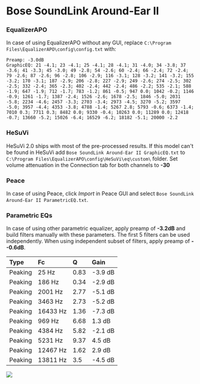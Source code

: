 # Bose SoundLink Around-Ear II

### EqualizerAPO
In case of using EqualizerAPO without any GUI, replace `C:\Program Files\EqualizerAPO\config\config.txt`
with:
```
Preamp: -3.0dB
GraphicEQ: 21 -4.1; 23 -4.1; 25 -4.1; 28 -4.1; 31 -4.0; 34 -3.8; 37 -3.6; 41 -3.3; 45 -3.0; 49 -2.8; 54 -2.6; 60 -2.4; 66 -2.4; 72 -2.4; 79 -2.6; 87 -2.6; 96 -2.8; 106 -2.9; 116 -3.1; 128 -3.2; 141 -3.2; 155 -3.2; 170 -3.1; 187 -2.9; 206 -2.8; 227 -2.9; 249 -2.6; 274 -2.5; 302 -2.5; 332 -2.4; 365 -2.3; 402 -2.4; 442 -2.4; 486 -2.2; 535 -2.1; 588 -1.9; 647 -1.9; 712 -1.7; 783 -1.2; 861 -0.5; 947 0.0; 1042 -0.2; 1146 -0.9; 1261 -1.7; 1387 -2.4; 1526 -2.6; 1678 -2.5; 1846 -5.0; 2031 -5.8; 2234 -4.6; 2457 -3.3; 2703 -3.4; 2973 -4.5; 3270 -5.2; 3597 -5.0; 3957 -4.4; 4353 -3.8; 4788 -1.4; 5267 2.8; 5793 -0.6; 6373 -1.4; 7010 0.3; 7711 0.3; 8482 0.0; 9330 -0.4; 10263 0.0; 11289 0.0; 12418 -0.7; 13660 -5.2; 15026 -6.4; 16529 -6.2; 18182 -5.1; 20000 -2.2
```

### HeSuVi
HeSuVi 2.0 ships with most of the pre-processed results. If this model can't be found in HeSuVi add
`Bose SoundLink Around-Ear II GraphicEQ.txt` to `C:\Program Files\EqualizerAPO\config\HeSuVi\eq\custom\` folder.
Set volume attenuation in the Connection tab for both channels to **-30**

### Peace
In case of using Peace, click *Import* in Peace GUI and select `Bose SoundLink Around-Ear II ParametricEQ.txt`.

### Parametric EQs
In case of using other parametric equalizer, apply preamp of **-3.2dB** and build filters manually
with these parameters. The first 5 filters can be used independently.
When using independent subset of filters, apply preamp of **--0.6dB**.

| Type    | Fc       |    Q | Gain    |
|:--------|:---------|:-----|:--------|
| Peaking | 25 Hz    | 0.83 | -3.9 dB |
| Peaking | 186 Hz   | 0.34 | -2.9 dB |
| Peaking | 2001 Hz  | 2.77 | -5.1 dB |
| Peaking | 3463 Hz  | 2.73 | -5.2 dB |
| Peaking | 16433 Hz | 1.36 | -7.3 dB |
| Peaking | 969 Hz   | 6.68 | 1.3 dB  |
| Peaking | 4384 Hz  | 5.82 | -2.1 dB |
| Peaking | 5231 Hz  | 9.37 | 4.5 dB  |
| Peaking | 12467 Hz | 1.62 | 2.9 dB  |
| Peaking | 13811 Hz | 3.5  | -4.5 dB |

![](https://raw.githubusercontent.com/jaakkopasanen/AutoEq/master/results/rtings/avg/Bose%20SoundLink%20Around-Ear%20II/Bose%20SoundLink%20Around-Ear%20II.png)